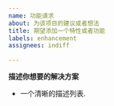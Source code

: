 ```yaml
---
name: 功能请求
about: 为该项目的建议或者想法
title: 期望添加一个特性或者功能
labels: enhancement
assignees: indiff

---
```


**描述你想要的解决方案**
- 一个清晰的描述列表.

